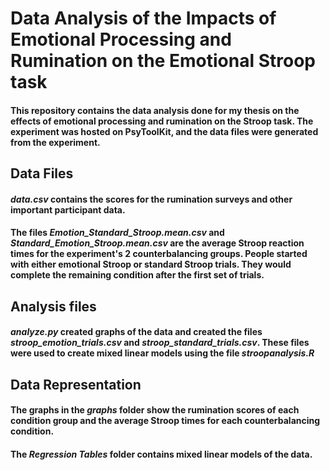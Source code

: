 # Data Analysis of the Impacts of Emotional Processing and Rumination on the Emotional Stroop task

#### This repository contains the data analysis done for my thesis on the effects of emotional processing and rumination on the Stroop task. The experiment was hosted on PsyToolKit, and the data files were generated from the experiment.

## Data Files
#### *data.csv* contains the scores for the rumination surveys and other important participant data.

#### The files *Emotion_Standard_Stroop.mean.csv* and *Standard_Emotion_Stroop.mean.csv* are the average Stroop reaction times for the experiment's 2 counterbalancing groups. People started with either emotional Stroop or standard Stroop trials. They would complete the remaining condition after the first set of trials.

## Analysis files 

#### *analyze.py* created graphs of the data and created the files *stroop_emotion_trials.csv* and *stroop_standard_trials.csv*. These files were used to create mixed linear models using the file *stroopanalysis.R*

## Data Representation
#### The graphs in the *graphs* folder show the rumination scores of each condition group and the average Stroop times for each counterbalancing condition.

#### The *Regression Tables* folder contains mixed linear models of the data.